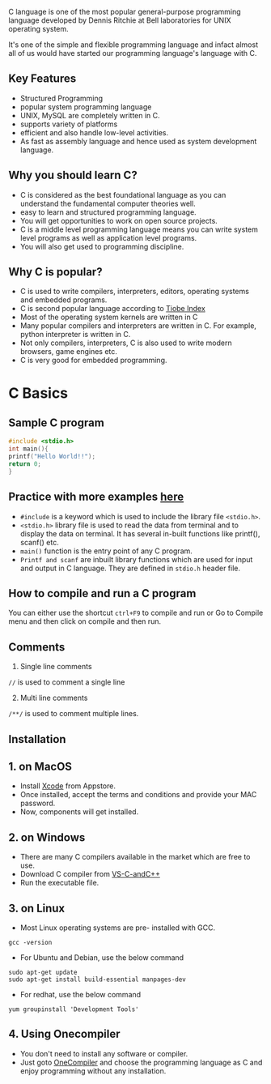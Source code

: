 C language is one of the most popular general-purpose programming language developed by Dennis Ritchie at Bell laboratories for UNIX operating system.

It's one of the simple and flexible programming language and infact almost all of us would have started our programming language's language with C.

## Key Features

* Structured Programming
* popular system programming language
* UNIX, MySQL are completely written in C.
* supports variety of platforms
* efficient and also handle low-level activities.
* As fast as assembly language and hence used as system development language.

## Why you should learn C?

* C is considered as the best foundational language as you can understand the fundamental computer theories well.
* easy to learn and structured programming language.
* You will get opportunities to work on open source projects.
* C is a middle level programming language means you can write system level programs as well as application level programs.
* You will also get used to programming discipline.

## Why C is popular?

* C is used to write compilers, interpreters, editors, operating systems and embedded programs.
* C is second popular language according to [Tiobe Index](https://www.tiobe.com/tiobe-index/)
* Most of the operating system kernels are written in C
* Many popular compilers and interpreters are written in C. For example, python interpreter is written in C.
* Not only compilers, interpreters, C is also used to write modern browsers, game engines etc.
* C is very good for embedded programming.


# C Basics

## Sample C program

```c
#include <stdio.h>    
int main(){    
printf("Hello World!!");    
return 0;   
}  
```
## Practice with more examples [here](https://onecompiler.com/c)

* `#include` is a keyword which is used to include the library file `<stdio.h>`. 
* `<stdio.h>` library file is used to read the data from terminal and to display the data on terminal. It has several in-built functions like printf(), scanf() etc.
* `main()` function is the entry point of any C program.
* `Printf and scanf` are inbuilt library functions which are used for input and output in C language. They are defined in `stdio.h` header file.


## How to compile and run a C program

You can either use the shortcut `ctrl+F9` to compile and run or Go to Compile menu and then click on compile and then run.


## Comments

1. Single line comments

`//` is used to comment a single line

2. Multi line comments

`/**/` is used to comment multiple lines.

 
## Installation

## 1. on MacOS

* Install [Xcode](https://developer.apple.com/xcode/) from Appstore.
* Once installed, accept the terms and conditions and provide your MAC password.
* Now, components will get installed.

## 2. on Windows

* There are many C compilers available in the market which are free to use.
* Download C compiler from [VS-C-andC++](https://visualstudio.microsoft.com/vs/features/cplusplus/)
* Run the executable file.

## 3. on Linux

* Most Linux operating systems are pre- installed with GCC.

```shell
gcc -version
```
* For Ubuntu and Debian, use the below command

```shell
sudo apt-get update
sudo apt-get install build-essential manpages-dev
```
* For redhat, use the below command

```shell
yum groupinstall 'Development Tools'
```

## 4. Using Onecompiler

* You don't need to install any software or compiler.
* Just goto [OneCompiler](Onecompiler.com) and choose the programming language as C and enjoy programming without any installation.
